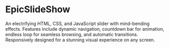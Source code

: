 # EpicSlideShow
An electrifying HTML, CSS, and JavaScript slider with mind-bending effects. Features include dynamic navigation, countdown bar for animation, endless loop for seamless browsing, and automatic transitions. Responsively designed for a stunning visual experience on any screen.
